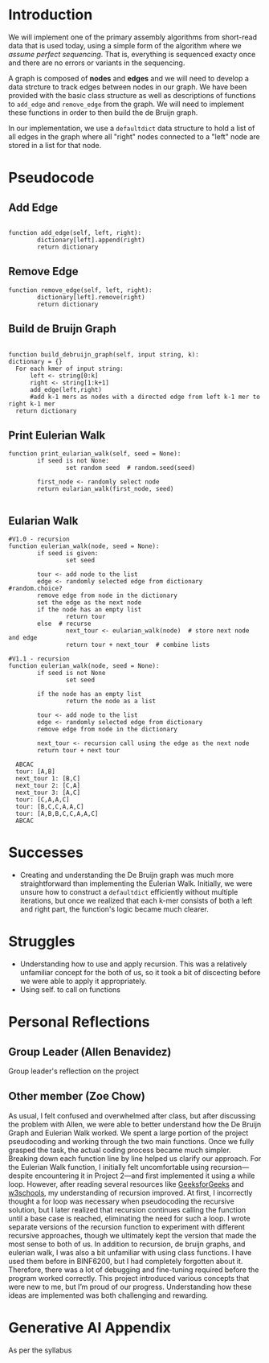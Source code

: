 # Introduction

We will implement one of the primary assembly algorithms from short-read data that is used today, using a simple form of the algorithm where we *assume perfect sequencing*. That is, everything is sequenced exacty once and there are no errors or variants in the sequencing.

A graph is composed of **nodes** and **edges** and we will need to develop a data strcture to track edges between nodes in our graph. We have been provided with the basic class structure as well as descriptions of functions to `add_edge` and `remove_edge` from the graph. We will need to implement these functions in order to then build the de Bruijn graph.

In our implementation, we use a `defaultdict` data structure to hold a list of all edges in the graph where all "right" nodes connected to a "left" node are stored in a list for that node.

# Pseudocode

## Add Edge

```         

function add_edge(self, left, right):
        dictionary[left].append(right)
        return dictionary
```

## Remove Edge

```         
function remove_edge(self, left, right):
        dictionary[left].remove(right)
        return dictionary
```

## Build de Bruijn Graph

```         

function build_debruijn_graph(self, input string, k):
dictionary = {}
  For each kmer of input string:
      left <- string[0:k]
      right <- string[1:k+1]
      add_edge(left,right)   
      #add k-1 mers as nodes with a directed edge from left k-1 mer to right k-1 mer
  return dictionary
```

## Print Eulerian Walk

```         
function print_eularian_walk(self, seed = None):
        if seed is not None:
                set random seed  # random.seed(seed)

        first_node <- randomly select node
        return eularian_walk(first_node, seed)
        
```

## Eularian Walk

```         
#V1.0 - recursion
function eulerian_walk(node, seed = None):
        if seed is given:
                set seed
                
        tour <- add node to the list 
        edge <- randomly selected edge from dictionary  #random.choice?
        remove edge from node in the dictionary
        set the edge as the next node
        if the node has an empty list
                return tour
        else  # recurse
                next_tour <- eularian_walk(node)  # store next node and edge
                return tour + next_tour  # combine lists
                
#V1.1 - recursion
function eulerian_walk(node, seed = None):
        if seed is not None
                set seed
        
        if the node has an empty list
                return the node as a list
        
        tour <- add node to the list 
        edge <- randomly selected edge from dictionary
        remove edge from node in the dictionary
        
        next_tour <- recursion call using the edge as the next node
        return tour + next tour
        
  ABCAC
  tour: [A,B]
  next_tour 1: [B,C]
  next_tour 2: [C,A]
  next_tour 3: [A,C]
  tour: [C,A,A,C]
  tour: [B,C,C,A,A,C]
  tour: [A,B,B,C,C,A,A,C]
  ABCAC
```

# Successes

* Creating and understanding the De Bruijn graph was much more straightforward than implementing the Eulerian Walk. Initially, we were unsure how to construct a `defaultdict` efficiently without multiple iterations, but once we realized that each k-mer consists of both a left and right part, the function's logic became much clearer.

# Struggles

* Understanding how to use and apply recursion. This was a relatively unfamiliar concept for the both of us, so it took a bit of discecting before we were able to apply it appropriately.
* Using self. to call on functions

# Personal Reflections

## Group Leader (Allen Benavidez)

Group leader's reflection on the project

## Other member (Zoe Chow)
As usual, I felt confused and overwhelmed after class, but after discussing the problem with Allen, we were able to better understand how the De Bruijn Graph and Eulerian Walk worked. We spent a large portion of the project pseudocoding and working through the two main functions. Once we fully grasped the task, the actual coding process became much simpler. Breaking down each function line by line helped us clarify our approach. For the Eulerian Walk function, I initially felt uncomfortable using recursion—despite encountering it in Project 2—and first implemented it using a while loop. However, after reading several resources like [GeeksforGeeks](https://www.geeksforgeeks.org/python/recursion-in-python/) and [w3schools](https://www.w3schools.com/python/gloss_python_function_recursion.asp), my understanding of recursion improved. At first, I incorrectly thought a for loop was necessary when pseudocoding the recursive solution, but I later realized that recursion continues calling the function until a base case is reached, eliminating the need for such a loop. I wrote separate versions of the recursion function to experiment with different recursive approaches, though we ultimately kept the version that made the most sense to both of us. In addition to recursion, de bruijn graphs, and eulerian walk, I was also a bit unfamiliar with using class functions. I have used them before in BINF6200, but I had completely forgotten about it. Therefore, there was a lot of debugging and fine-tuning required before the program worked correctly. This project introduced various concepts that were new to me, but I’m proud of our progress. Understanding how these ideas are implemented was both challenging and rewarding.

# Generative AI Appendix

As per the syllabus
